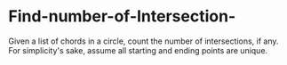 # Find-number-of-Intersection-
Given a list of chords in a circle, count the number of intersections, if any. For simplicity's sake, assume all starting and ending points are unique.
